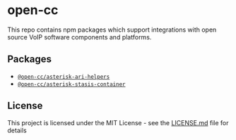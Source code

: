 # open-cc

This repo contains npm packages which support integrations with open source VoIP software components and platforms.

## Packages

* [`@open-cc/asterisk-ari-helpers`](packages/asterisk-ari-helpers/README.md)
* [`@open-cc/asterisk-stasis-container`](packages/asterisk-stasis-container/README.md)

## License

This project is licensed under the MIT License - see the [LICENSE.md](LICENSE.md) file for details